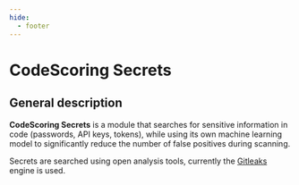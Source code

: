 ```yaml
---
hide:
  - footer
---
```

# CodeScoring Secrets

## General description

**CodeScoring Secrets** is a module that searches for sensitive information in code (passwords, API keys, tokens), while using its own machine learning model to significantly reduce the number of false positives during scanning.

Secrets are searched using open analysis tools, currently the [Gitleaks](https://github.com/gitleaks/gitleaks) engine is used.
